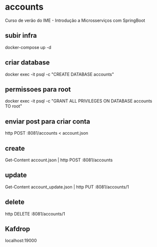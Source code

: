 # accounts
Curso de verão do IME - Introdução a Microsserviços com SpringBoot

## subir infra
docker-compose up -d

## criar database
docker exec -it  <ID> psql -c "CREATE DATABASE accounts"

## permissoes para root
docker exec -it  <ID> psql -c "GRANT ALL PRIVILEGES ON DATABASE accounts TO root"

## enviar post para criar conta
http POST :8081/accounts < account.json

## create
Get-Content account.json | http POST :8081/accounts

## update
Get-Content account_update.json | http PUT :8081/accounts/1

## delete
http DELETE :8081/accounts/1

## Kafdrop
localhost:19000

